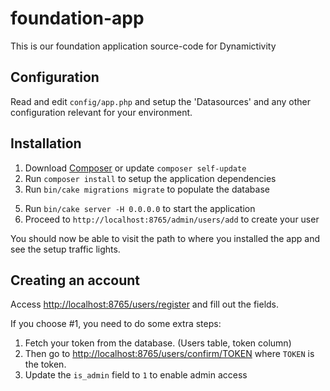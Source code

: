 # foundation-app

This is our foundation application source-code for Dynamictivity

## Configuration

Read and edit `config/app.php` and setup the 'Datasources' and any other
configuration relevant for your environment.

## Installation

1. Download [Composer](http://getcomposer.org/doc/00-intro.md) or update `composer self-update`
2. Run `composer install` to setup the application dependencies
3. Run `bin/cake migrations migrate` to populate the database
<!-- 4. Run `bin/cake migrations seed --seed DatabaseSeed` to seed the database -->
5. Run `bin/cake server -H 0.0.0.0` to start the application
6. Proceed to `http://localhost:8765/admin/users/add` to create your user

You should now be able to visit the path to where you installed the app and see
the setup traffic lights.

## Creating an account

Access [http://localhost:8765/users/register](http://localhost:8765/users/register) and fill out the fields.

If you choose #1, you need to do some extra steps:

1. Fetch your token from the database. (Users table, token column)
2. Then go to [http://localhost:8765/users/confirm/TOKEN](http://localhost:8765/users/confirm/TOKEN) where `TOKEN` is the token.
3. Update the `is_admin` field to `1` to enable admin access
